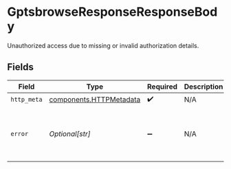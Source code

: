# GptsbrowseResponseResponseBody

Unauthorized access due to missing or invalid authorization details.


## Fields

| Field                                                              | Type                                                               | Required                                                           | Description                                                        | Example                                                            |
| ------------------------------------------------------------------ | ------------------------------------------------------------------ | ------------------------------------------------------------------ | ------------------------------------------------------------------ | ------------------------------------------------------------------ |
| `http_meta`                                                        | [components.HTTPMetadata](../../models/components/httpmetadata.md) | :heavy_check_mark:                                                 | N/A                                                                |                                                                    |
| `error`                                                            | *Optional[str]*                                                    | :heavy_minus_sign:                                                 | N/A                                                                | Missing Authorization header or unsupported authorization type     |